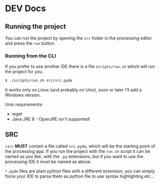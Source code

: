 # DEV Docs



## Running the project

You can run the project by opening the `src` folder in the processing editor and press the `run` button.

### Running from the CLI

If you prefer to use another IDE there is a file `scripts/run.sh` which will run the project for you.

``` bash
$ ./scripts/run.sh src/src.pyde
```

It works only on Linux (and probably on Unix), soon or later I'll add a Windows version.

Unix requirements:

+ wget
+ Java JRE 8 - OpenJRE isn't supported!



## SRC

`/src` **MUST** contain a file called `src.pyde`, which will be the starting point of the processing app. If you run the project with the `run.sh` script it can be named as you like, with the `.py` extensions, but if you want to use the processing IDE it must be named as above.

`*.pyde` files are plain python files with a different extension, you can simply force your IDE to parse them as python file to use syntax highlighting etc...